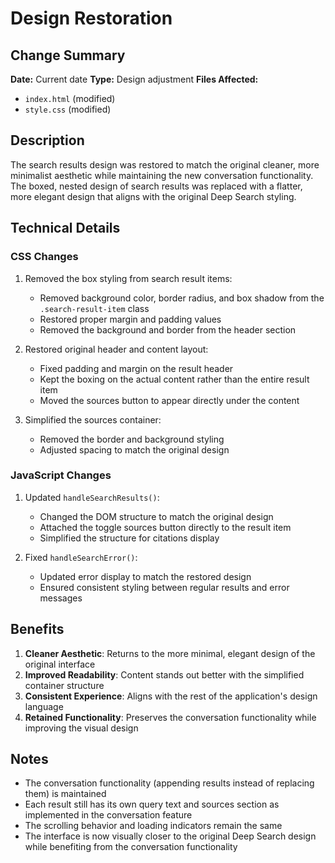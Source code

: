 # Design Restoration

## Change Summary

**Date:** Current date
**Type:** Design adjustment
**Files Affected:** 
- `index.html` (modified)
- `style.css` (modified)

## Description

The search results design was restored to match the original cleaner, more minimalist aesthetic while maintaining the new conversation functionality. The boxed, nested design of search results was replaced with a flatter, more elegant design that aligns with the original Deep Search styling.

## Technical Details

### CSS Changes
1. Removed the box styling from search result items:
   - Removed background color, border radius, and box shadow from the `.search-result-item` class
   - Restored proper margin and padding values
   - Removed the background and border from the header section

2. Restored original header and content layout:
   - Fixed padding and margin on the result header
   - Kept the boxing on the actual content rather than the entire result item
   - Moved the sources button to appear directly under the content

3. Simplified the sources container:
   - Removed the border and background styling
   - Adjusted spacing to match the original design

### JavaScript Changes
1. Updated `handleSearchResults()`:
   - Changed the DOM structure to match the original design
   - Attached the toggle sources button directly to the result item
   - Simplified the structure for citations display

2. Fixed `handleSearchError()`:
   - Updated error display to match the restored design
   - Ensured consistent styling between regular results and error messages

## Benefits

1. **Cleaner Aesthetic**: Returns to the more minimal, elegant design of the original interface
2. **Improved Readability**: Content stands out better with the simplified container structure
3. **Consistent Experience**: Aligns with the rest of the application's design language
4. **Retained Functionality**: Preserves the conversation functionality while improving the visual design

## Notes

- The conversation functionality (appending results instead of replacing them) is maintained
- Each result still has its own query text and sources section as implemented in the conversation feature
- The scrolling behavior and loading indicators remain the same
- The interface is now visually closer to the original Deep Search design while benefiting from the conversation functionality 